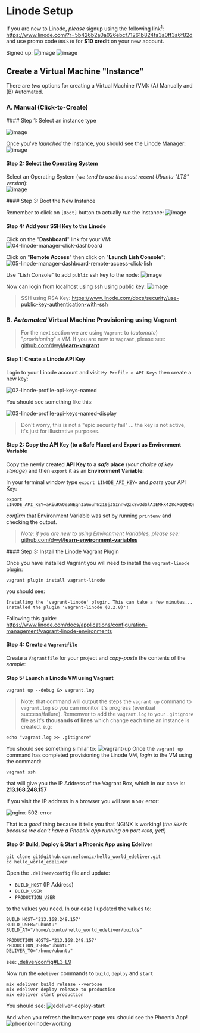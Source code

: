 # Linode Setup

If you are new to Linode, _please_ signup using the following link<sup>1</sup>:
https://www.linode.com/?r=5b426b2a0a026ebcf71261b824fa3a0ff3a6f82d
and use promo code `DOCS10` for **$10 credit** on your new account.

Signed up:
![image](https://user-images.githubusercontent.com/194400/28494556-052afe86-6f2a-11e7-8b89-e5a456d36c50.png)
![image](https://user-images.githubusercontent.com/194400/28494569-657beba6-6f2a-11e7-8ea6-e626dae58c83.png)

## Create a Virtual Machine "Instance"

There are _two_ options for creating a Virtual Machine (VM):
(A) Manually and (B) Automated.

### A. Manual (Click-to-Create)

#### Step 1: Select an instance type

![image](https://user-images.githubusercontent.com/194400/28494574-773c877e-6f2a-11e7-8e5d-c6bff04fb5dc.png)

Once you've _launched_ the instance, you should see the Linode Manager:
![image](https://user-images.githubusercontent.com/194400/28494579-86556488-6f2a-11e7-8c8f-b3059ca1dc09.png)

#### Step 2: Select the Operating System

Select an Operating System (_we tend to use the most recent Ubuntu "LTS" version_): <br />
![image](https://user-images.githubusercontent.com/194400/28494609-3fb1b21a-6f2b-11e7-9448-7a11ebcd6c3b.png)

#### Step 3: Boot the New Instance

Remember to click on `[Boot]` button to actually _run_ the instance:
![image](https://user-images.githubusercontent.com/194400/28494633-079559c6-6f2c-11e7-94d4-3e5e94d00b8a.png)

#### Step 4: Add your SSH Key to the Linode

Click on the "**Dashboard**" link for your VM:
![04-linode-manager-click-dashboard](https://user-images.githubusercontent.com/194400/28655621-ef1d191c-7294-11e7-84ee-1f75ce16c52f.png)

Click on "**Remote Access**" then click on "**Launch Lish Console**":
![05-linode-manager-dashboard-remote-access-click-lish](https://user-images.githubusercontent.com/194400/28655707-86518052-7295-11e7-9ab4-96cb4b323c4f.png)

Use "Lish Console" to add `public` ssh key to the node:
![image](https://user-images.githubusercontent.com/194400/28494679-53a9c292-6f2d-11e7-910f-55a3a6a31b12.png)

Now can login from localhost using ssh using public key:
![image](https://user-images.githubusercontent.com/194400/28494687-a2e9b524-6f2d-11e7-8cdb-b6d4af9dd514.png)

> SSH using RSA Key:
https://www.linode.com/docs/security/use-public-key-authentication-with-ssh

### B. _Automated_ Virtual Machine Provisioning using Vagrant

> For the next section we are using `Vagrant` to (_automate_) "_provisioning_"
a VM. If you are new to `Vagrant`, please see:
[github.com/dwyl/**learn-vagrant**](https://github.com/dwyl/learn-vagrant)

#### Step 1: Create a Linode API Key

Login to your Linode account and visit `My Profile > API Keys`
then create a new key:

![02-linode-profile-api-keys-named](https://user-images.githubusercontent.com/194400/28654772-d8e4b2dc-728e-11e7-9dfe-925f20d8ff11.png)

You should see something like this:

![03-linode-profile-api-keys-named-display](https://user-images.githubusercontent.com/194400/28655427-cbea2094-7293-11e7-8c37-109dc7d06ad3.png)

> Don't worry, this is not a "epic security fail" ... the key is not active,
it's just for illustrative purposes.

#### Step 2: Copy the API Key (to a Safe Place) and Export as Environment Variable

Copy the newly created **API Key** to a **_safe_ place**
(_your choice of key storage_)
and then `export` it as an **Environment Variable**:

In your terminal window type `export LINODE_API_KEY=` and _paste_ your API Key:
```
export LINODE_API_KEY=aKiuRAOe5WEgnIaGouhWz19jJSInnwQzx8wOdSlAIEMkk4Z8cXGQQHQBdB2MSaRk
```
_confirm_ that Environment Variable was set
by running `printenv` and checking the output.

> _Note: if you are new to using Environment Variables, please see:_
[github.com/dwyl/**learn-environment-variables**](https://github.com/dwyl/learn-environment-variables)


#### Step 3: Install the Linode Vagrant Plugin

Once you have installed Vagrant
you will need to install the `vagrant-linode` plugin:

```
vagrant plugin install vagrant-linode
```
you should see:
```
Installing the 'vagrant-linode' plugin. This can take a few minutes...
Installed the plugin 'vagrant-linode (0.2.8)'!
```

Following this guide:
https://www.linode.com/docs/applications/configuration-management/vagrant-linode-environments

#### Step 4: Create a `Vagrantfile`

Create a `Vagrantfile` for your project and _copy-paste_
the contents of the _sample_:

#### Step 5: Launch a Linode VM using Vagrant


```
vagrant up --debug &> vagrant.log
```
> Note: that command will output the steps the `vagrant up` command
to `vagrant.log` so you can monitor it's progress (eventual success/failure).
Rememver to add the `vagrant.log` to your `.gitignore` file
as it's **thousands of lines** which change each time an instance
is created. e.g:
```
echo "vagrant.log >> .gitignore"
```

You should see something similar to:
![vagrant-up](https://user-images.githubusercontent.com/194400/28662379-e1fd97bc-72b1-11e7-9226-372f95edefb5.png)
Once the `vagrant up` command has completed provisioning the Linode VM,
_login_ to the VM using the command:
```
vagrant ssh
```
that will give you the IP Address of the Vagrant Box, which in our case is:
**213.168.248.157**



If you visit the IP address in a browser you will see a `502` error:

![nginx-502-error](https://user-images.githubusercontent.com/194400/28662539-67d6a608-72b2-11e7-810c-0098edb2396c.png)


That is a _good_ thing because it tells you that NGiNX is working!
(_the `502` is because we don't have a Phoenix app
  running on port `4000`, yet!_)

#### Step 6: Build, Deploy & Start a Phoenix App using Edeliver

```
git clone git@github.com:nelsonic/hello_world_edeliver.git
cd hello_world_edeliver
```
Open the `.deliver/config` file and update:
+ `BUILD_HOST` (IP Address)
+ `BUILD_USER`
+ `PRODUCTION_USER`

to the values you need.
In our case I updated the values to:
```
BUILD_HOST="213.168.248.157"
BUILD_USER="ubuntu"
BUILD_AT="/home/ubuntu/hello_world_edeliver/builds"

PRODUCTION_HOSTS="213.168.248.157"
PRODUCTION_USER="ubuntu"
DELIVER_TO="/home/ubuntu"
```
see: [.deliver/config#L3-L9](https://github.com/nelsonic/hello_world_edeliver/blob/fd65c19118509f06177d58c145dae18669e04479/.deliver/config#L3-L9)

Now run the `edeliver` commands to `build`, `deploy` and `start`
```
mix edeliver build release --verbose
mix edeliver deploy release to production
mix edeliver start production
```

You should see:
![edeliver-deploy-start](https://user-images.githubusercontent.com/194400/28664767-61cacf4e-72b9-11e7-8274-40543cd08c0a.png)

And when you refresh the browser page you should see the Phoenix App!
![phoenix-linode-working](https://user-images.githubusercontent.com/194400/28665164-ab3f5e28-72ba-11e7-90a5-2a59511932fd.png)


<!--
## Notes

Re-sizing a VM appears to be pretty straightforward:
![image](https://user-images.githubusercontent.com/194400/28494605-2807bc9a-6f2b-11e7-976b-80d58416e17d.png)
-->
